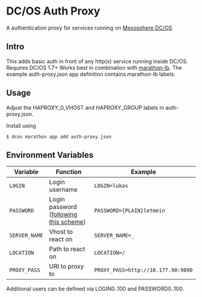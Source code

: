 # DC/OS Auth Proxy
A authentication proxy for services running on [Mesosphere DC/OS](https://dcos.io/)

## Intro
This adds basic auth in front of any http(s) service running inside DC/OS. Requires DC/OS 1.7+
Works best in combination with [marathon-lb](https://github.com/mesosphere/marathon-lb). The example auth-proxy.json app definition contains marathon-lb labels.

## Usage
Adjust the HAPROXY_0_VHOST and HAPROXY_GROUP labels in auth-proxy.json.

Install using
```
$ dcos marathon app add auth-proxy.json
```

## Environment Variables
| Variable | Function | Example |
|----------|----------|-------|
|`LOGIN` | Login username | `LOGIN=lukas`|
|`PASSWORD` | Login password ([following this scheme](http://nginx.org/en/docs/http/ngx_http_auth_basic_module.html#auth_basic_user_file)) | `PASSWORD={PLAIN}letmein`|
|`SERVER_NAME` | Vhost to react on | `SERVER_NAME=_`|
|`LOCATION` | Path to react on | `LOCATION=/` |
|`PROXY_PASS` | URI to proxy to | `PROXY_PASS=http://10.177.90:9090`|

Additional users can be defined via LOGIN0..100 and PASSWORD0..100.

